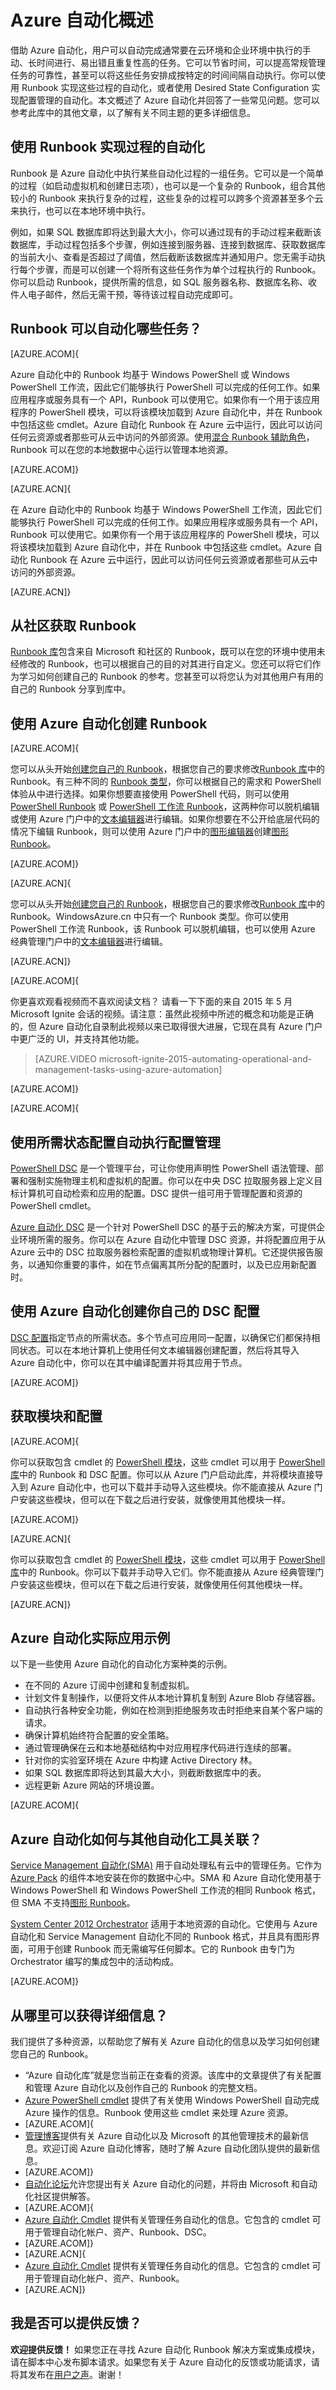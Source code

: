 <properties
	pageTitle="什么是 Azure 自动化 | Azure"
	description="了解 Azure 自动化的重要性和常见问题的答案，为创建和使用 Runbook 做准备。"
	services="automation"
	documentationCenter=""
	authors="mgoedtel"
	manager="jwhit"
	editor=""
	keywords="什么是自动化, azure 自动化, azure 自动化示例"/>
<tags
	ms.service="automation"
	ms.date="05/10/2016"
	wacn.date=""/>

# Azure 自动化概述

借助 Azure 自动化，用户可以自动完成通常要在云环境和企业环境中执行的手动、长时间进行、易出错且重复性高的任务。它可以节省时间，可以提高常规管理任务的可靠性，甚至可以将这些任务安排成按特定的时间间隔自动执行。你可以使用 Runbook 实现这些过程的自动化，或者使用 Desired State Configuration 实现配置管理的自动化。本文概述了 Azure 自动化并回答了一些常见问题。您可以参考此库中的其他文章，以了解有关不同主题的更多详细信息。


## 使用 Runbook 实现过程的自动化

Runbook 是 Azure 自动化中执行某些自动化过程的一组任务。它可以是一个简单的过程（如启动虚拟机和创建日志项），也可以是一个复杂的 Runbook，组合其他较小的 Runbook 来执行复杂的过程，这些复杂的过程可以跨多个资源甚至多个云来执行，也可以在本地环境中执行。

例如，如果 SQL 数据库即将达到最大大小，你可以通过现有的手动过程来截断该数据库，手动过程包括多个步骤，例如连接到服务器、连接到数据库、获取数据库的当前大小、查看是否超过了阈值，然后截断该数据库并通知用户。您无需手动执行每个步骤，而是可以创建一个将所有这些任务作为单个过程执行的 Runbook。你可以启动 Runbook，提供所需的信息，如 SQL 服务器名称、数据库名称、收件人电子邮件，然后无需干预，等待该过程自动完成即可。


## Runbook 可以自动化哪些任务？

[AZURE.ACOM]{

Azure 自动化中的 Runbook 均基于 Windows PowerShell 或 Windows PowerShell 工作流，因此它们能够执行 PowerShell 可以完成的任何工作。如果应用程序或服务具有一个 API，Runbook 可以使用它。如果你有一个用于该应用程序的 PowerShell 模块，可以将该模块加载到 Azure 自动化中，并在 Runbook 中包括这些 cmdlet。Azure 自动化 Runbook 在 Azure 云中运行，因此可以访问任何云资源或者那些可从云中访问的外部资源。使用[混合 Runbook 辅助角色](/documentation/articles/automation-hybrid-runbook-worker/)，Runbook 可以在您的本地数据中心运行以管理本地资源。

[AZURE.ACOM]}

[AZURE.ACN]{

在 Azure 自动化中的 Runbook 均基于 Windows PowerShell 工作流，因此它们能够执行 PowerShell 可以完成的任何工作。如果应用程序或服务具有一个 API，Runbook 可以使用它。如果你有一个用于该应用程序的 PowerShell 模块，可以将该模块加载到 Azure 自动化中，并在 Runbook 中包括这些 cmdlet。Azure 自动化 Runbook 在 Azure 云中运行，因此可以访问任何云资源或者那些可从云中访问的外部资源。

[AZURE.ACN]}

## 从社区获取 Runbook

[Runbook 库](/documentation/articles/automation-runbook-gallery/#runbooks-in-runbook-gallery)包含来自 Microsoft 和社区的 Runbook，既可以在您的环境中使用未经修改的 Runbook，也可以根据自己的目的对其进行自定义。您还可以将它们作为学习如何创建自己的 Runbook 的参考。您甚至可以将您认为对其他用户有用的自己的 Runbook 分享到库中。


## 使用 Azure 自动化创建 Runbook 

[AZURE.ACOM]{

您可以从头开始[创建您自己的 Runbook](/documentation/articles/automation-creating-importing-runbook/)，根据您自己的要求修改[Runbook 库](/documentation/articles/automation-runbook-gallery/)中的 Runbook。有三种不同的 [Runbook 类型](/documentation/articles/automation-runbook-types/)，你可以根据自己的需求和 PowerShell 体验从中进行选择。如果你想要直接使用 PowerShell 代码，则可以使用 [PowerShell Runbook](/documentation/articles/automation-runbook-types/#powershell-runbooks) 或 [PowerShell 工作流 Runbook](/documentation/articles/automation-runbook-types/#powershell-workflow-runbooks)，这两种你可以脱机编辑或使用 Azure 门户中的[文本编辑器](/documentation/articles/automation-edit-textual-runbook/)进行编辑。如果你想要在不公开给底层代码的情况下编辑 Runbook，则可以使用 Azure 门户中的[图形编辑器](/documentation/articles/automation-graphical-authoring-intro/)创建[图形 Runbook](/documentation/articles/automation-runbook-types/#graphical-runbooks)。

[AZURE.ACOM]}

[AZURE.ACN]{

您可以从头开始[创建您自己的 Runbook](/documentation/articles/automation-creating-importing-runbook/)，根据您自己的要求修改[Runbook 库](/documentation/articles/automation-runbook-gallery/)中的 Runbook。WindowsAzure.cn 中只有一个 Runbook 类型。你可以使用 PowerShell 工作流 Runbook，该 Runbook 可以脱机编辑，也可以使用 Azure 经典管理门户中的[文本编辑器](/documentation/articles/automation-edit-textual-runbook/)进行编辑。

[AZURE.ACN]}

[AZURE.ACOM]{

你更喜欢观看视频而不喜欢阅读文档？ 请看一下下面的来自 2015 年 5 月 Microsoft Ignite 会话的视频。请注意：虽然此视频中所述的概念和功能是正确的，但 Azure 自动化自录制此视频以来已取得很大进展，它现在具有 Azure 门户中更广泛的 UI，并支持其他功能。

> [AZURE.VIDEO microsoft-ignite-2015-automating-operational-and-management-tasks-using-azure-automation]

[AZURE.ACOM]}

[AZURE.ACOM]{

## 使用所需状态配置自动执行配置管理 

[PowerShell DSC](https://technet.microsoft.com/zh-cn/library/dn249912.aspx) 是一个管理平台，可让你使用声明性 PowerShell 语法管理、部署和强制实施物理主机和虚拟机的配置。你可以在中央 DSC 拉取服务器上定义目标计算机可自动检索和应用的配置。DSC 提供一组可用于管理配置和资源的 PowerShell cmdlet。

[Azure 自动化 DSC](/documentation/articles/automation-dsc-overview/) 是一个针对 PowerShell DSC 的基于云的解决方案，可提供企业环境所需的服务。你可以在 Azure 自动化中管理 DSC 资源，并将配置应用于从 Azure 云中的 DSC 拉取服务器检索配置的虚拟机或物理计算机。它还提供报告服务，以通知你重要的事件，如在节点偏离其所分配的配置时，以及已应用新配置时。


## 使用 Azure 自动化创建你自己的 DSC 配置

[DSC 配置](/documentation/articles/automation-dsc-overview/#azure-automation-dsc-terms)指定节点的所需状态。多个节点可应用同一配置，以确保它们都保持相同状态。可以在本地计算机上使用任何文本编辑器创建配置，然后将其导入 Azure 自动化中，你可以在其中编译配置并将其应用于节点。

[AZURE.ACOM]}

## 获取模块和配置 

[AZURE.ACOM]{

你可以获取包含 cmdlet 的 [PowerShell 模块](/documentation/articles/automation-runbook-gallery/#modules-in-powershell-gallery)，这些 cmdlet 可以用于 [PowerShell 库](http://www.powershellgallery.com/)中的 Runbook 和 DSC 配置。你可以从 Azure 门户启动此库，并将模块直接导入到 Azure 自动化中，也可以下载并手动导入这些模块。你不能直接从 Azure 门户安装这些模块，但可以在下载之后进行安装，就像使用其他模块一样。

[AZURE.ACOM]}

[AZURE.ACN]{

你可以获取包含 cmdlet 的 [PowerShell 模块](/documentation/articles/automation-runbook-gallery/#modules-in-powershell-gallery)，这些 cmdlet 可以用于 [PowerShell 库](http://www.powershellgallery.com/)中的 Runbook。你可以下载并手动导入它们。你不能直接从 Azure 经典管理门户安装这些模块，但可以在下载之后进行安装，就像使用任何其他模块一样。

[AZURE.ACN]}


## Azure 自动化实际应用示例 

以下是一些使用 Azure 自动化的自动化方案种类的示例。

* 在不同的 Azure 订阅中创建和复制虚拟机。
* 计划文件复制操作，以便将文件从本地计算机复制到 Azure Blob 存储容器。
* 自动执行各种安全功能，例如在检测到拒绝服务攻击时拒绝来自某个客户端的请求。
* 确保计算机始终符合配置的安全策略。
* 通过管理确保在云和本地基础结构中对应用程序代码进行连续的部署。
* 针对你的实验室环境在 Azure 中构建 Active Directory 林。
* 如果 SQL 数据库即将达到其最大大小，则截断数据库中的表。
* 远程更新 Azure 网站的环境设置。


[AZURE.ACOM]{

## Azure 自动化如何与其他自动化工具关联？

[Service Management 自动化(SMA)](http://technet.microsoft.com/zh-cn/library/dn469260.aspx) 用于自动处理私有云中的管理任务。它作为 [Azure Pack](https://www.microsoft.com/server-cloud/) 的组件本地安装在你的数据中心中。SMA 和 Azure 自动化使用基于 Windows PowerShell 和 Windows PowerShell 工作流的相同 Runbook 格式，但 SMA 不支持[图形 Runbook](/documentation/articles/automation-graphical-authoring-intro/)。

[System Center 2012 Orchestrator](http://technet.microsoft.com/zh-cn/library/hh237242.aspx) 适用于本地资源的自动化。它使用与 Azure 自动化和 Service Management 自动化不同的 Runbook 格式，并且具有图形界面，可用于创建 Runbook 而无需编写任何脚本。它的 Runbook 由专门为 Orchestrator 编写的集成包中的活动构成。

[AZURE.ACOM]}

## 从哪里可以获得详细信息？ 

我们提供了多种资源，以帮助您了解有关 Azure 自动化的信息以及学习如何创建您自己的 Runbook。

* “Azure 自动化库”就是您当前正在查看的资源。该库中的文章提供了有关配置和管理 Azure 自动化以及创作自己的 Runbook 的完整文档。
* [Azure PowerShell cmdlet](http://msdn.microsoft.com/zh-cn/library/jj156055.aspx) 提供了有关使用 Windows PowerShell 自动完成 Azure 操作的信息。Runbook 使用这些 cmdlet 来处理 Azure 资源。
* [AZURE.ACOM]{
* [管理博客](https://azure.microsoft.com/blog/tag/azure-automation/)提供有关 Azure 自动化以及 Microsoft 的其他管理技术的最新信息。欢迎订阅 Azure 自动化博客，随时了解 Azure 自动化团队提供的最新信息。
* [AZURE.ACOM]}
* [自动化论坛](https://social.msdn.microsoft.com/Forums/azure/zh-cn/home?forum=azureautomation)允许您提出有关 Azure 自动化的问题，并将由 Microsoft 和自动化社区提供解答。
* [AZURE.ACOM]{
* [Azure 自动化 Cmdlet](https://msdn.microsoft.com/zh-cn/library/mt244122.aspx) 提供有关管理任务自动化的信息。它包含的 cmdlet 可用于管理自动化帐户、资产、Runbook、DSC。
* [AZURE.ACOM]}
* [AZURE.ACN]{
* [Azure 自动化 Cmdlet](https://msdn.microsoft.com/zh-cn/library/dn690262.aspx) 提供有关管理任务自动化的信息。它包含的 cmdlet 可用于管理自动化帐户、资产、Runbook。
* [AZURE.ACN]}

## 我是否可以提供反馈？ 

**欢迎提供反馈！** 如果您正在寻找 Azure 自动化 Runbook 解决方案或集成模块，请在脚本中心发布脚本请求。如果您有关于 Azure 自动化的反馈或功能请求，请将其发布在[用户之声](/product-feedback)。谢谢！

<!---HONumber=Mooncake_0725_2016-->